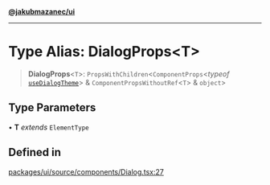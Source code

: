 [**@jakubmazanec/ui**](../README.md)

---

# Type Alias: DialogProps\<T\>

> **DialogProps**\<`T`\>: `PropsWithChildren`\<`ComponentProps`\<_typeof_
> [`useDialogTheme`](../functions/useDialogTheme.md)\> & `ComponentPropsWithoutRef`\<`T`\> &
> `object`\>

## Type Parameters

• **T** _extends_ `ElementType`

## Defined in

[packages/ui/source/components/Dialog.tsx:27](https://github.com/jakubmazanec/tools/blob/a4967209f10f2b04ade958bd873ac46f1290cee7/packages/ui/source/components/Dialog.tsx#L27)
